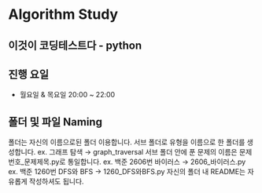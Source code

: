 # Algorithm Study


## 이것이 코딩테스트다 - python

## 진행 요일
 - 월요일 & 목요일 20:00 ~ 22:00


## 폴더 및 파일 Naming
폴더는 자신의 이름으로된 폴더 이용합니다.
서브 폴더로 유형을 이름으로 한 폴더를 생성합니다.  ex. 그래프 탐색 → graph_traversal
서브 폴더 안에 푼 문제의 이름은 문제번호_문제제목.py로 통일합니다.
ex. 백준 2606번 바이러스 → 2606_바이러스.py
ex. 백준 1260번 DFS와 BFS → 1260_DFS와BFS.py
자신의 폴더 내 README는 자유롭게 작성하셔도 됩니다.

